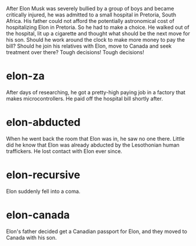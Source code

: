After Elon Musk was severely bullied by a group of boys and became critically injured,
he was admitted to a small hospital in Pretoria, South Africa. 
His father could not afford the potentially astronomical cost of hospitalizing Elon in Pretoria. 
So he had to make a choice. 
He walked out of the hospital, lit up a cigarette and thought what should be the next move for his son.
Should he work around the clock to make more money to pay the bill?
Should he join his relatives with Elon, move to Canada and seek treatment over there? 
Tough decisions! Tough decisions! 

# elon-za
After days of researching, he got a pretty-high paying job in a factory that makes microcontrollers. 
He paid off the hospital bill shortly after.

# elon-abducted
When he went back the room that Elon was in, he saw no one there. Little did he know that Elon was already
abducted by the Lesothonian human traffickers. He lost contact with Elon ever since.

# elon-recursive
Elon suddenly fell into a coma. 

# elon-canada
Elon's father decided get a Canadian passport for Elon, and they moved to Canada with his son.